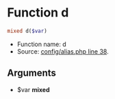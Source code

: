 Function d
===========================





```php
mixed d($var)
```

* Function name: d
* Source: [config/alias.php line 38](https://github.com/PrestaShop/PrestaShop/blob/1.5.0.13/config/alias.php#L38).

Arguments
---------

* $var **mixed**

